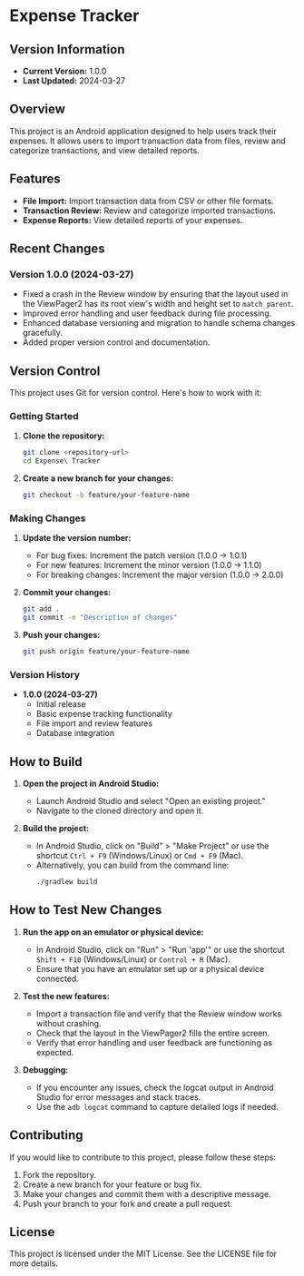 # Expense Tracker

## Version Information
- **Current Version:** 1.0.0
- **Last Updated:** 2024-03-27

## Overview
This project is an Android application designed to help users track their expenses. It allows users to import transaction data from files, review and categorize transactions, and view detailed reports.

## Features
- **File Import:** Import transaction data from CSV or other file formats.
- **Transaction Review:** Review and categorize imported transactions.
- **Expense Reports:** View detailed reports of your expenses.

## Recent Changes
### Version 1.0.0 (2024-03-27)
- Fixed a crash in the Review window by ensuring that the layout used in the ViewPager2 has its root view's width and height set to `match_parent`.
- Improved error handling and user feedback during file processing.
- Enhanced database versioning and migration to handle schema changes gracefully.
- Added proper version control and documentation.

## Version Control
This project uses Git for version control. Here's how to work with it:

### Getting Started
1. **Clone the repository:**
   ```bash
   git clone <repository-url>
   cd Expense\ Tracker
   ```

2. **Create a new branch for your changes:**
   ```bash
   git checkout -b feature/your-feature-name
   ```

### Making Changes
1. **Update the version number:**
   - For bug fixes: Increment the patch version (1.0.0 -> 1.0.1)
   - For new features: Increment the minor version (1.0.0 -> 1.1.0)
   - For breaking changes: Increment the major version (1.0.0 -> 2.0.0)

2. **Commit your changes:**
   ```bash
   git add .
   git commit -m "Description of changes"
   ```

3. **Push your changes:**
   ```bash
   git push origin feature/your-feature-name
   ```

### Version History
- **1.0.0 (2024-03-27)**
  - Initial release
  - Basic expense tracking functionality
  - File import and review features
  - Database integration

## How to Build
1. **Open the project in Android Studio:**
   - Launch Android Studio and select "Open an existing project."
   - Navigate to the cloned directory and open it.

2. **Build the project:**
   - In Android Studio, click on "Build" > "Make Project" or use the shortcut `Ctrl + F9` (Windows/Linux) or `Cmd + F9` (Mac).
   - Alternatively, you can build from the command line:
     ```bash
     ./gradlew build
     ```

## How to Test New Changes
1. **Run the app on an emulator or physical device:**
   - In Android Studio, click on "Run" > "Run 'app'" or use the shortcut `Shift + F10` (Windows/Linux) or `Control + R` (Mac).
   - Ensure that you have an emulator set up or a physical device connected.

2. **Test the new features:**
   - Import a transaction file and verify that the Review window works without crashing.
   - Check that the layout in the ViewPager2 fills the entire screen.
   - Verify that error handling and user feedback are functioning as expected.

3. **Debugging:**
   - If you encounter any issues, check the logcat output in Android Studio for error messages and stack traces.
   - Use the `adb logcat` command to capture detailed logs if needed.

## Contributing
If you would like to contribute to this project, please follow these steps:
1. Fork the repository.
2. Create a new branch for your feature or bug fix.
3. Make your changes and commit them with a descriptive message.
4. Push your branch to your fork and create a pull request.

## License
This project is licensed under the MIT License. See the LICENSE file for more details. 